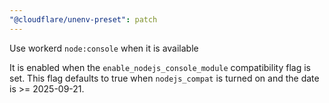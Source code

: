 ```yaml
---
"@cloudflare/unenv-preset": patch
---
```


Use workerd `node:console` when it is available

It is enabled when the `enable_nodejs_console_module` compatibility flag is set.
This flag defaults to true when `nodejs_compat` is turned on and the date is >= 2025-09-21.
